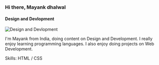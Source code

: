 ### Hi there, Mayank dhalwal
#### Design and Devlopment
![Design and Devlopment](https://previews.dropbox.com/p/thumb/AB2kSwX4t1elijXJkTO5Rs7tf2eo49QldrfX1_w6l9KI2lgTXHZpM9DsmQi2GjSkyozjZWFk6o03_AWD-xFn-mIDsBMfA7MtPn1Fsop74HPkWZo34BVGCfpGw9rwnoC_f2_Q9jrgumx4ve4YOdhHgm9HKW4SrQcLfI75WONm_cM37jwW57UlZ6UQryyJJTrOw4srAIJTn1-dqk0rUFIpD5AFaBZ8UB1VX2rKwiTzoBpolgut-sn8gNy8HWI43s7C3MfcT5s0ztqKCwsDCaPkBB_Frj7qLqtrZrKiDIR_ItPlg7D08V4w3wdjkhpWsCLQtup9bzPbkPhE7XgBi8ZiBBgkxneRqWZUeLZFonkyDFlPWmo67lBv7_rvVyJzfXOiHpY/p.png)

I'm Mayank from India, doing content on Design and Development. I really enjoy learning programming languages. I also enjoy doing projects on Web Development.

Skills:  HTML / CSS






